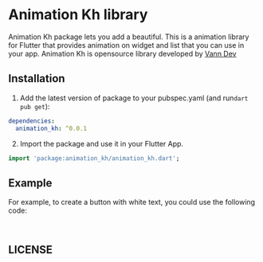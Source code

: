 # Animation Kh library

Animation Kh package lets you add a beautiful.
This is a animation library for Flutter that provides animation on widget and list that you can use in your app.
Animation Kh is opensource library developed by  <a href="https://www.youtube.com/@vann-dev">Vann Dev</a>

## Installation

1. Add the latest version of package to your pubspec.yaml (and run`dart pub get`):
```yaml
dependencies:
  animation_kh: ^0.0.1
```
2. Import the package and use it in your Flutter App.
```dart
import 'package:animation_kh/animation_kh.dart';
```

## Example
For example, to create a button with white text, you could use the following code:

```dart
 
```

## LICENSE

